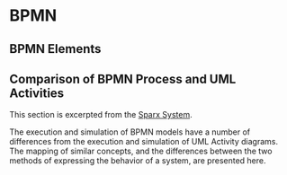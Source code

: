 # BPMN
## BPMN Elements

## Comparison of BPMN Process and UML Activities
This section is excerpted from the [Sparx System](https://sparxsystems.com/enterprise_architect_user_guide/15.2/model_simulation/bpmn_simulation_comparison.html).

The execution and simulation of BPMN models have a number of differences from the execution and simulation of UML Activity diagrams. The mapping of similar concepts, and the differences between the two methods of expressing the behavior of a system, are presented here.
